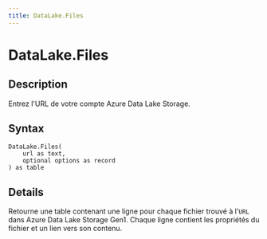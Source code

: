 ```yaml
---
title: DataLake.Files
---
```


# DataLake.Files


## Description

Entrez l&#39;URL de votre compte Azure Data Lake Storage.


## Syntax

```powerquery
DataLake.Files(
    url as text,
    optional options as record
) as table
```


## Details

Retourne une table contenant une ligne pour chaque fichier trouvé à l'<code>URL</code> dans Azure Data Lake Storage Gen1. Chaque ligne contient les propriétés du fichier et un lien vers son contenu.


